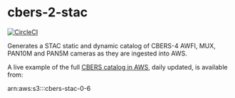 # cbers-2-stac

[![CircleCI](https://circleci.com/gh/fredliporace/cbers-2-stac.svg?style=svg)](https://circleci.com/gh/fredliporace/cbers-2-stac)

Generates a STAC static and dynamic catalog of CBERS-4 AWFI, MUX, PAN10M and PAN5M cameras as they are ingested into AWS.

A live example of the full [CBERS catalog in AWS](https://registry.opendata.aws/cbers/), daily updated, is available from:

arn:aws:s3:::cbers-stac-0-6
